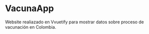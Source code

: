 # VacunaApp
Website realiazado en Vvuetify para mostrar datos sobre proceso de vacunación en Colombia.
